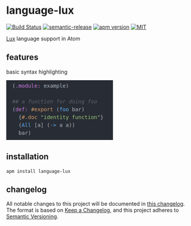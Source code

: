 # language-lux

[![Build Status](https://dev.azure.com/fabianachammer/language-lux/_apis/build/status/release?branchName=master&label=build)](https://dev.azure.com/fabianachammer/language-lux/_build/latest?definitionId=10&branchName=master)
[![semantic-release](https://img.shields.io/badge/%20%20%F0%9F%93%A6%F0%9F%9A%80-semantic--release-e10079.svg)](https://github.com/semantic-release/semantic-release)
[![apm version](https://img.shields.io/apm/v/language-lux)](https://atom.io/packages/language-lux)
[![MIT](https://img.shields.io/github/license/fachammer/tree-sitter-lux)](https://choosealicense.com/licenses/mit/)

[Lux](https://github.com/LuxLang/lux) language support in Atom

## features

basic syntax highlighting

![Syntax Highlighting Illustration](https://raw.githubusercontent.com/fachammer/language-lux/8443c55a06e828fcc5d8172d2826929282c95edd/docs/syntax-highlighting.png)

## installation

    apm install language-lux

## changelog
All notable changes to this project will be documented in [this changelog](https://github.com/fachammer/language-lux/blob/master/CHANGELOG.md).
The format is based on [Keep a Changelog](https://keepachangelog.com/en/1.0.0/),
and this project adheres to [Semantic Versioning](https://semver.org/spec/v2.0.0.html).
